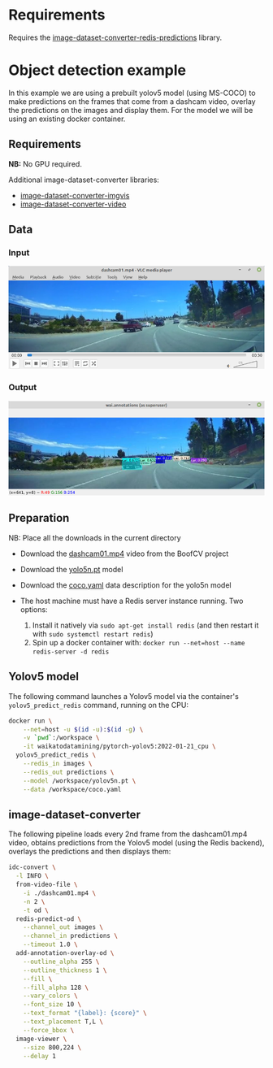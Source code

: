 # Requirements

Requires the [image-dataset-converter-redis-predictions](https://github.com/waikato-datamining/image-dataset-converter-redis-predictions) library.


# Object detection example

In this example we are using a prebuilt yolov5 model (using MS-COCO) to make predictions on the
frames that come from a dashcam video, overlay the predictions on the images and display them.
For the model we will be using an existing docker container.

## Requirements

**NB:** No GPU required.

Additional image-dataset-converter libraries:

* [image-dataset-converter-imgvis](https://github.com/waikato-datamining/image-dataset-converter-imgvis)
* [image-dataset-converter-video](https://github.com/waikato-datamining/image-dataset-converter-video)


## Data

### Input

![dashcam raw](img/dashcam.png)

### Output

![dashcam annotated](img/dashcam_annotated.png)

## Preparation

NB: Place all the downloads in the current directory

* Download the [dashcam01.mp4](https://github.com/lessthanoptimal/BoofCV-Data/blob/master/example/tracking/dashcam01.mp4) video from the BoofCV project
* Download the [yolo5n.pt](https://github.com/ultralytics/yolov5/releases/download/v6.0/yolov5n.pt) model
* Download the [coco.yaml](https://github.com/ultralytics/yolov5/blob/956be8e642b5c10af4a1533e09084ca32ff4f21f/data/coco.yaml) data description for the yolo5n model
* The host machine must have a Redis server instance running. Two options:

    1. Install it natively via `sudo apt-get install redis` (and then restart it with `sudo systemctl restart redis`)
    2. Spin up a docker container with: `docker run --net=host --name redis-server -d redis`
  

## Yolov5 model

The following command launches a Yolov5 model via the container's `yolov5_predict_redis` command,
running on the CPU: 

```bash
docker run \
    --net=host -u $(id -u):$(id -g) \
    -v `pwd`:/workspace \
    -it waikatodatamining/pytorch-yolov5:2022-01-21_cpu \
  yolov5_predict_redis \
    --redis_in images \
    --redis_out predictions \
    --model /workspace/yolov5n.pt \
    --data /workspace/coco.yaml
```

## image-dataset-converter

The following pipeline loads every 2nd frame from the dashcam01.mp4 video,
obtains predictions from the Yolov5 model (using the Redis backend), overlays the predictions
and then displays them:

```bash
idc-convert \
  -l INFO \
  from-video-file \
    -i ./dashcam01.mp4 \
    -n 2 \
    -t od \
  redis-predict-od \
    --channel_out images \
    --channel_in predictions \
    --timeout 1.0 \
  add-annotation-overlay-od \
    --outline_alpha 255 \
    --outline_thickness 1 \
    --fill \
    --fill_alpha 128 \
    --vary_colors \
    --font_size 10 \
    --text_format "{label}: {score}" \
    --text_placement T,L \
    --force_bbox \
  image-viewer \
    --size 800,224 \
    --delay 1
```
